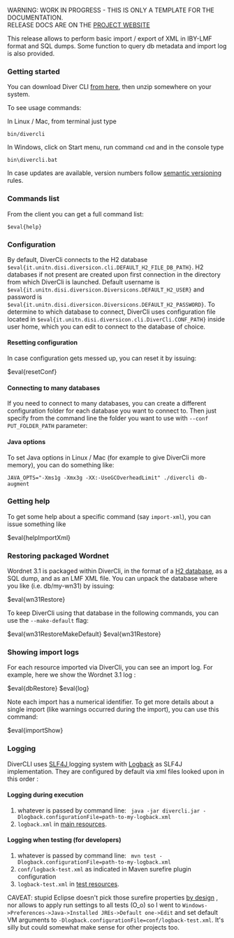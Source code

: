 <p class="josman-to-strip">
WARNING: WORK IN PROGRESS - THIS IS ONLY A TEMPLATE FOR THE DOCUMENTATION. <br/>
RELEASE DOCS ARE ON THE <a href="http://davidleoni.github.io/diversicon/" target="_blank">PROJECT WEBSITE</a>
</p>

This release allows to perform basic import / export of XML in IBY-LMF format and SQL dumps. Some function to query db metadata and import log is also provided.

### Getting started

You can download Diver CLI <a href="../releases/download/divercli-#{version}/divercli-#{version}.zip" target="_blank"> from here</a>, then unzip somewhere on your system.

To see usage commands:

In Linux / Mac, from terminal just type

```
bin/divercli
```

In Windows, click on Start menu, run command `cmd` and in the console type

```
bin\divercli.bat
```

In case updates are available, version numbers follow <a href="http://semver.org/" target="_blank">semantic versioning</a> rules.


### Commands list

From the client you can get a full command list:

```
$eval{help}
```

### Configuration

By default, DiverCli connects to the H2 database `$eval{it.unitn.disi.diversicon.cli.DEFAULT_H2_FILE_DB_PATH}`. H2 databases if not present are created upon first connection in the directory from which DiverCli is launched. Default username is `$eval{it.unitn.disi.diversicon.Diversicons.DEFAULT_H2_USER}` and password is `$eval{it.unitn.disi.diversicon.Diversicons.DEFAULT_H2_PASSWORD}`. To determine to which database to connect, DiverCli uses configuration file located in `$eval{it.unitn.disi.diversicon.cli.DiverCli.CONF_PATH}` inside user home, which you can edit to connect to the database of choice. 


#### Resetting configuration

In case configuration gets messed up, you can reset it by issuing:

$eval{resetConf}

#### Connecting to many databases

If you need to connect to many databases, you can create a different configuration folder for each database you want to connect to. Then just specify from the command line the folder you want to use with `--conf PUT_FOLDER_PATH` parameter:


#### Java options

To set Java options  in Linux / Mac (for example to give DiverCli more memory), you can do something like:
```
JAVA_OPTS="-Xms1g -Xmx3g -XX:-UseGCOverheadLimit" ./divercli db-augment
```

  
### Getting help

To get some help about a specific command (say `import-xml`), you can issue something like 
    
$eval{helpImportXml}    
              
### Restoring packaged Wordnet

Wordnet 3.1 is packaged within DiverCli, in the format of a <a href="http://www.h2database.com" target="_blank">H2 database</a>, as a SQL dump, and as an LMF XML file. You can unpack the database where you like (i.e. db/my-wn31) by issuing:

$eval{wn31Restore}

To keep DiverCli using that database in the following commands, you can use the `--make-default` flag:

$eval{wn31RestoreMakeDefault}
$eval{wn31Restore}

              
### Showing import logs

For each resource imported via DiverCli, you can see an import log. For example, here we show the Wordnet 3.1 log :
 
$eval{dbRestore}
$eval{log}

Note each import has a numerical identifier. To get more details about a single import (like warnings occurred during the import), you can use this command:

$eval{importShow}


### Logging

DiverCLI uses <a href="http://www.slf4j.org" target="_blank">SLF4J </a> logging system with <a href="http://logback.qos.ch/" target="_blank"> Logback</a> as SLF4J implementation. They are configured by default via xml files looked upon in this order :

#### Logging during execution

1. whatever is passed by command line: ` java -jar divercli.jar -Dlogback.configurationFile=path-to-my-logback.xml` 
2. `logback.xml` in [main resources](src/main/resources/logback.xml). 

#### Logging when testing (for developers)

1. whatever is passed by command line: ` mvn test -Dlogback.configurationFile=path-to-my-logback.xml`
2. `conf/logback-test.xml` as indicated in Maven surefire plugin configuration 
3. `logback-test.xml` in [test resources](src/test/resources/logback-test.xml). 

CAVEAT: stupid Eclipse doesn't pick those surefire properties [by design](https://bugs.eclipse.org/bugs/show_bug.cgi?id=388683) , nor allows to apply run settings to all tests (O_o) so I went to `Windows->Preferences->Java->Installed JREs->Default one->Edit` and set default VM arguments to `-Dlogback.configurationFile=conf/logback-test.xml`. It's silly but could somewhat make sense for other projects too. 
 